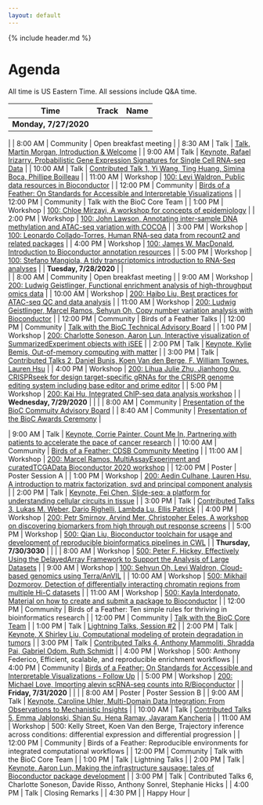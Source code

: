 ```yaml
---
layout: default
---
```


{% include header.md %}

# Agenda

All time is US Eastern Time. All sessions include Q&A time.


| Time                   | Track    | Name                                                                                                                           |
|------------------------|----------|--------------------------------------------------------------------------------------------------------------------------------|
| **Monday,   7/27/2020**    |          |     




|
| 8:00 AM                | Community   | Open breakfast meeting                                                                                                         |
| 8:30 AM                | Talk     | [Talk, Martin Morgan, Introduction & Welcome](https://youtu.be/LJT9HjKiipU)                                                                                                              |
| 9:00 AM                | Talk     | [Keynote, Rafael Irizarry. Probabilistic Gene Expression Signatures for Single Cell RNA-seq Data](https://youtu.be/8MojYYkuLcM)                                                          |
| 10:00 AM               | Talk     | [Contributed Talk 1, Yi Wang, Ting Huang, Simina Boca, Phillipe Boilleau](https://youtu.be/uCf24yYstKU)                                                                                                           |
| 11:00 AM               | Workshop | [100: Levi Waldron, Public data resources in Bioconductor](https://youtu.be/wxY1I08Fz2o)                                                                                     |
| 12:00 PM               | Community     | [Birds of a Feather: On Standards for Accessible and Interpretable Visualizations](https://youtu.be/gGkAvO4zGC8)                                             |
| 12:00 PM               | Community | Talk with the BioC Core Team                                                                                                   |
| 1:00 PM                | Workshop | [100:  Chloe Mirzayi, A workshop for concepts of epidemiology](https://youtu.be/gRX7ybM6SmA)                                                                                   |
| 2:00 PM                | Workshop | [100: John Lawson, Annotating inter-sample DNA methylation and ATAC-seq variation with COCOA](https://youtu.be/raMA0IVWVUQ)                                               |
| 3:00 PM                | Workshop | [100: Leonardo Collado-Torres, Human RNA-seq data from recount2 and related packages](https://youtu.be/EDe0e_VaENQ)                                                                     |
| 4:00 PM                | Workshop | [100: James W. MacDonald, Introduction to Bioconductor annotation resources](https://youtu.be/QKGwf8pKb6A)                                                                         |
| 5:00 PM                | Workshop | [100: Stefano Mangiola, A tidy transcriptomics introduction to RNA-Seq analyses](https://youtu.be/5Cgnpwv19Jk)                                                                   |
| **Tuesday,   7/28/2020**   |          |       
|
| 8:00 AM                | Community   | Open breakfast meeting                                                                                                         |
| 9:00 AM                | Workshop | [200: Ludwig Geistlinger, Functional enrichment analysis of high-throughput omics data](https://youtu.be/n0vVwuQSZkg)                                                              |
| 10:00 AM               | Workshop | [200:  Haibo Liu, Best practices for ATAC-seq QC and data analysis](https://youtu.be/VZFUu_cJxyI)                                                                          |
| 11:00 AM               | Workshop | [200: Ludwig Geistlinger, Marcel Ramos, Sehyun Oh, Copy number variation analysis with Bioconductor](https://youtu.be/MZL1HtMjyL4)                                                                          |
| 12:00 PM               | Community     | Birds of a Feather Talks                                                                                                       |
| 12:00 PM               | Community | [Talk with the BioC Technical Advisory Board](https://youtu.be/QIByL02DSzI)                                                                                    |
| 1:00 PM                | Workshop | [200: Charlotte Soneson, Aaron Lun, Interactive visualization of SummarizedExperiment objects with iSEE](https://youtu.be/qmoJtL8b438)                                                       |
| 2:00 PM                | Talk     | [Keynote, Kylie Bemis, Out-of-memory computing with matter](https://youtu.be/AQkAlkuhj70)                                                                                            |
| 3:00 PM                | Talk     | [Contributed Talks 2, Daniel Bunis, Koen Van den Berge, F. William Townes. Lauren Hsu](https://youtu.be/TyHoVhDk9NU)                                                                                                            |
| 4:00 PM                | Workshop | [200:  Lihua Julie Zhu, Jianhong Ou, CRISPRseek for design target-specific gRNAs for the CRISPR genome   editing system including base editor and prime editor](https://youtu.be/Kj2yzZ_45cU) |
| 5:00 PM                | Workshop | [200: Kai Hu, Integrated ChIP-seq data analysis workshop](https://youtu.be/EAxFrz_F4bg)                                                                                |
| **Wednesday,   7/29/2020** |          |                                                                                                                                |
| 8:00 AM                | Community   | [Presentation of the BioC Commuity Advisory Board](https://youtu.be/noHn5fEbBwA)                                                       |
| 8:40 AM                | Community   | [Presentation of the BioC Awards Ceremony](https://youtu.be/noHn5fEbBwA)                                                      |

| 9:00 AM                | Talk     | [Keynote, Corrie Painter, Count Me In, Partnering with patients to accelerate the pace of cancer research](https://youtu.be/Ip8_AHqeBXM)                                                 |
| 10:00 AM               | Community     | [Birds of a Feather: CDSB Community Meeting](https://youtu.be/U-ZFWmSxSOE)                                                                                     |
| 11:00 AM               | Workshop | [200: Marcel Ramos, MultiAssayExperiment and curatedTCGAData Bioconductor 2020 workshop](https://youtu.be/Vh0hVVUKKFM)                                                       |
| 12:00 PM               | Poster   | Poster Session A                                                                                                               |
| 1:00 PM                | Workshop | [200: Aedin Culhane, Lauren Hsu, A introduction to matrix factorization, svd and principal component analysis](https://youtu.be/sP6rry9Yf2w)                                                                            |
| 2:00 PM                | Talk     | [Keynote, Fei Chen, Slide-seq: a platform for understanding cellular circuits in tissue](https://youtu.be/UwoSLWlyC74)                                                            |
| 3:00 PM                | Talk     | [Contributed Talks 3, Lukas M. Weber, Dario Righelli, Lambda Lu, Ellis Patrick](https://youtu.be/bD_zaBpzCKY)                                                                                                           |
| 4:00 PM                | Workshop | [200: Petr Smirnov, Arvind Mer, Christopher Eeles, A workshop on discovering biomarkers from high through put response   screens](https://youtu.be/i2_b6JeN6Vc)                                             |
| 5:00 PM                | Workshop | [500: Qian Liu, Bioconductor toolchain for usage and development of reproducible   bioinformatics pipelines in CWL](https://youtu.be/JCxoQwz-95s)                        |
| **Thursday,   7/30/3030**  |          |                                                                                                                                |
| 8:00 AM                | Workshop | [500: Peter F. Hickey, Effectively Using the DelayedArray Framework to Support the Analysis   of Large Datasets](https://youtu.be/0x7Q4oyM7uA)                                  |
| 9:00 AM                | Workshop | [100: Sehyun Oh, Levi Waldron, Cloud-based genomics using Terra/AnVIL](https://youtu.be/KYBDeDIf5tQ)                                                                                    |
| 10:00 AM               | Workshop | [500: Mikhail Dozmorov, Detection of differentially interacting chromatin regions from   multiple Hi-C datasets](https://youtu.be/f4RaQVwPMzo)                                   |
| 11:00 AM               | Workshop | [500: Kayla Interdonato, Material on how to create and submit a package to Bioconductor](https://youtu.be/fq3kx6FZ6lY)                                                            |
| 12:00 PM               | Community     | Birds of a Feather: Ten simple rules for thriving in bioinformatics   research                                                 |
| 12:00 PM               | Community | [Talk with the BioC Core Team](https://youtu.be/a0EB893-O_A)                                                                                                   |
| 1:00 PM                | Talk     | [Lightning Talks, Session #2](https://youtu.be/DOYepK47RH8)                                                                                                                |
| 2:00 PM                | Talk     | [Keynote, X Shirley Liu, Computational modeling of protein degradation in tumors](https://youtu.be/WhNFqi5eP3I)                                                                        |
| 3:00 PM                | Talk     | [Contributed Talks 4, Anthony Mammoliti, Shradda Pai, Gabriel Odom. Ruth Schmidt](https://youtu.be/GdHB9jwios8)                                                                                                            |
| 4:00 PM                | Workshop | 500: Anthony Federico, Efficient, scalable, and reproducible enrichment workflows                                                                |
| 4:00 PM                | Community | [Birds of a Feather: On Standards for Accessible and Interpretable Visualizations - Follow Up](https://youtu.be/M18OL-t1AKs)                                                                |
| 5:00 PM                | Workshop | [200: Michael Love, Importing alevin scRNA-seq counts into R/Bioconductor](https://youtu.be/FL5GFXeBuvc)                                                                     |
| **Friday,   7/31/2020**    |          |                                                                                                                                |
| 8:00 AM                | Poster   | Poster Session B                                                                                                               |
| 9:00 AM                | Talk     | [Keynote, Caroline Uhler, Multi-Domain Data Integration: From Observations to Mechanistic Insights](https://youtu.be/EyUrToDdMWY)                                                       |
| 10:00 AM               | Talk     | [Contributed Talks 5, Emma Jablonski, Shian Su, Hena Ramay, Jayaram Kancheria](https://youtu.be/MToJ_oOXm_c)                                                                                                            |
| 11:00 AM               | Workshop | 500: Kelly Street, Koen Van den Berge, Trajectory inference across conditions: differential expression and   differential progression                            |
| 12:00 PM               | Community     | Birds of a Feather: Reproducible environments for integrated   computational workflows                                         |
| 12:00 PM               | Community | Talk with the BioC Core Team                                                                                                   |
| 1:00 PM                | Talk     | Lightning Talks                                                                                                                |
| 2:00 PM                | Talk     | [Keynote, Aaron Lun, Making the infrastructure sausage: tales of Bioconductor package development](https://youtu.be/wQJbSh-NHeg)                                                 |
| 3:00 PM                | Talk     | Contributed Talks 6, Charlotte Soneson, Davide Risso, Anthony Sonrel, Stephanie Hicks                                                                                                            |
| 4:00 PM                | Talk     | Closing Remarks                                                                                                                |
| 4:30 PM                |          | Happy Hour                                                                                                                     |



